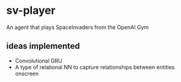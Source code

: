 # sv-player
An agent that plays SpaceInvaders from the OpenAI Gym

## ideas implemented
- Convolutional GRU
- A type of relational NN to capture relationships between entities onscreen
